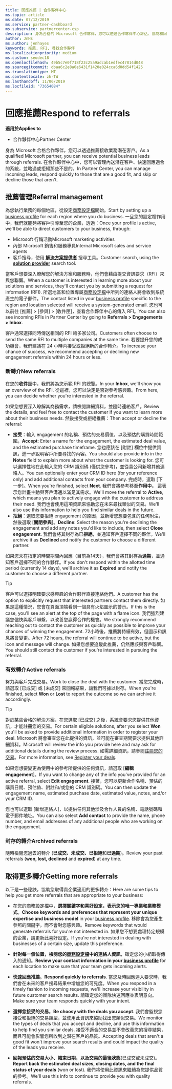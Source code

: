 ```yaml
---
title: 回應推薦 | 合作夥伴中心
ms.topic: article
ms.date: 07/12/2019
ms.service: partner-dashboard
ms.subservice: partnercenter-csp
description: 身為合格的 Microsoft 合作夥伴，您可以透過合作夥伴中心評估、協商和回應推薦。
author: JnHs
ms.author: jenhayes
keywords: 推薦, RFI, 尋找合作夥伴
ms.localizationpriority: medium
ms.custom: seodec18
ms.openlocfilehash: 49b5c7e0f718f23c25a9adcab1edfec47814d048
ms.sourcegitcommit: dbaa6c2e8a0e6431f1420e024cca6d0dd54f1425
ms.translationtype: MT
ms.contentlocale: zh-TW
ms.lasthandoff: 11/06/2019
ms.locfileid: "73654084"
---
```

# <a name="respond-to-referrals"></a><span data-ttu-id="92493-104">回應推薦</span><span class="sxs-lookup"><span data-stu-id="92493-104">Respond to referrals</span></span>

<span data-ttu-id="92493-105">**適用於**</span><span class="sxs-lookup"><span data-stu-id="92493-105">**Applies to**</span></span>

-  <span data-ttu-id="92493-106">合作夥伴中心</span><span class="sxs-lookup"><span data-stu-id="92493-106">Partner Center</span></span>

<span data-ttu-id="92493-107">身為 Microsoft 合格合作夥伴，您可以透過推薦接收業務潛在客戶。</span><span class="sxs-lookup"><span data-stu-id="92493-107">As a qualified Microsoft partner, you can receive potential business leads through referrals.</span></span> <span data-ttu-id="92493-108">在合作夥伴中心中，您可以管理內送潛在客戶、快速回應適合的系統，並略過或拒絕那些不是的。</span><span class="sxs-lookup"><span data-stu-id="92493-108">In Partner Center, you can manage incoming leads, respond quickly to those that are a good fit, and skip or decline those that aren't.</span></span> 

## <a name="referral-management"></a><span data-ttu-id="92493-109">推薦管理</span><span class="sxs-lookup"><span data-stu-id="92493-109">Referral management</span></span>

<span data-ttu-id="92493-110">為您執行業務的每個地區，從設定[商務設定檔](create-a-marketing-profile.md)開始。</span><span class="sxs-lookup"><span data-stu-id="92493-110">Start by setting up a [business profile](create-a-marketing-profile.md) for each region where you do business.</span></span> <span data-ttu-id="92493-111">一旦您的設定檔作用中，我們就能夠將客戶引導至您的企業，透過：</span><span class="sxs-lookup"><span data-stu-id="92493-111">Once your profile is active, we'll be able to direct customers to your business, through:</span></span>

*  <span data-ttu-id="92493-112">Microsoft 行銷活動</span><span class="sxs-lookup"><span data-stu-id="92493-112">Microsoft marketing activities</span></span>
*  <span data-ttu-id="92493-113">內部 Microsoft 銷售和服務專員</span><span class="sxs-lookup"><span data-stu-id="92493-113">Internal Microsoft sales and service agents</span></span>
*  <span data-ttu-id="92493-114">客戶搜尋，使用 **[解決方案提供者](https://www.microsoft.com/solution-providers/home)** 搜尋工具。</span><span class="sxs-lookup"><span data-stu-id="92493-114">Customer search, using the **[solution provider](https://www.microsoft.com/solution-providers/home)** search tool.</span></span>

<span data-ttu-id="92493-115">當客戶想要深入瞭解您的解決方案和服務時，他們會藉由提交資訊要求（RFI）來與您聯繫。</span><span class="sxs-lookup"><span data-stu-id="92493-115">When a customer is interested in learning more about your solutions and services, they'll contact you by submitting a request for information (RFI).</span></span> <span data-ttu-id="92493-116">所選地區和位置專屬[商務設定檔](create-a-marketing-profile.md)中所列的連絡人將會收到系統產生的電子郵件。</span><span class="sxs-lookup"><span data-stu-id="92493-116">The contact listed in your [business profile](create-a-marketing-profile.md) specific to the region and location selected will receive a system-generated email.</span></span> <span data-ttu-id="92493-117">您也可以前往 [推薦] > [參與] > [收件匣]，查看合作夥伴中心的傳入 RFI。</span><span class="sxs-lookup"><span data-stu-id="92493-117">You can also see incoming RFIs in Partner Center by going to **Referrals > Engagements > Inbox**.</span></span>

<span data-ttu-id="92493-118">客戶通常選擇同時傳送相同的 RFI 給多家公司。</span><span class="sxs-lookup"><span data-stu-id="92493-118">Customers often choose to send the same RFI to multiple companies at the same time.</span></span> <span data-ttu-id="92493-119">若要提升您的成功機會，我們建議在 24 小時内接受或拒絕新的合作轉介。</span><span class="sxs-lookup"><span data-stu-id="92493-119">To increase your chance of success, we recommend accepting or declining new engagement referrals within 24 hours or less.</span></span>

### <a name="new-referrals"></a><span data-ttu-id="92493-120">新轉介</span><span class="sxs-lookup"><span data-stu-id="92493-120">New referrals</span></span>

<span data-ttu-id="92493-121">在您的**收件**匣中，我們將為您示範 RFI 的總覽。</span><span class="sxs-lookup"><span data-stu-id="92493-121">In your **Inbox**, we'll show you an overview of the RFI.</span></span> <span data-ttu-id="92493-122">從這裡，您可以決定是否對參考感興趣。</span><span class="sxs-lookup"><span data-stu-id="92493-122">From here, you can decide whether you're interested in the referral.</span></span>

<span data-ttu-id="92493-123">如果您想要深入瞭解其商務需求，請檢閱詳細資料，並隨時連絡客戶。</span><span class="sxs-lookup"><span data-stu-id="92493-123">Review the details, and feel free to contact the customer if you want to learn more about their business needs.</span></span> <span data-ttu-id="92493-124">然後接受或拒絕推薦：</span><span class="sxs-lookup"><span data-stu-id="92493-124">Then accept or decline the referral:</span></span>

*  <span data-ttu-id="92493-125">**接受**：輸入 engagement 的名稱、預估的交易價值，以及預估的購買時間範圍。</span><span class="sxs-lookup"><span data-stu-id="92493-125">**Accept**: Enter a name for the engagement, the estimated deal value, and the estimated purchase timeframe.</span></span> <span data-ttu-id="92493-126">您也應該在 [附註] 欄位中提供資訊，進一步說明客戶所要尋找的內容。</span><span class="sxs-lookup"><span data-stu-id="92493-126">You should also provide info in the **Notes** field to explain more about what the customer is looking for.</span></span> <span data-ttu-id="92493-127">您可以選擇性地在此輸入您的 CRM 識別碼 (僅供您參考)，並從貴公司新增其他連絡人。</span><span class="sxs-lookup"><span data-stu-id="92493-127">You can optionally enter your CRM ID here (for your reference only) and add additional contacts from your company.</span></span> <span data-ttu-id="92493-128">完成時，選取 [下一步]。</span><span class="sxs-lookup"><span data-stu-id="92493-128">When you're finished, select **Next**.</span></span> <span data-ttu-id="92493-129">我們會將參考移至**作用中，** 這表示您計畫主動與客戶溝通以滿足其需求。</span><span class="sxs-lookup"><span data-stu-id="92493-129">We'll move the referral to **Active**, which means you plan to actively engage with the customer to address their need.</span></span> <span data-ttu-id="92493-130">我們也會使用這項資訊來協助您在未來尋找類似的交易。</span><span class="sxs-lookup"><span data-stu-id="92493-130">We'll also use this information to help you find similar deals in the future.</span></span>
*  <span data-ttu-id="92493-131">**拒絕**：選取您要拒絕 engagement 的原因，並新增您想要包含的任何附注，然後選取 [**關閉參與**]。</span><span class="sxs-lookup"><span data-stu-id="92493-131">**Decline**: Select the reason you're declining the engagement and add any notes you'd like to include, then select **Close engagement**.</span></span> <span data-ttu-id="92493-132">我們會將其封存為已**拒絕**，並通知客戶選擇不同的夥伴。</span><span class="sxs-lookup"><span data-stu-id="92493-132">We'll archive it as **Declined** and notify the customer to choose a different partner.</span></span>

<span data-ttu-id="92493-133">如果您未在指定的時間期間內回應（目前為14天），我們會將其封存為**過期**，並通知客戶選擇不同的合作夥伴。</span><span class="sxs-lookup"><span data-stu-id="92493-133">If you don't respond within the allotted time period (currently 14 days), we'll archive it as **Expired** and notify the customer to choose a different partner.</span></span>

> [!TIP]
> <span data-ttu-id="92493-134">客戶可以選擇明確要求感興趣的合作夥伴直接連絡他們。</span><span class="sxs-lookup"><span data-stu-id="92493-134">A customer has the option to explicitly request that interested partners contact them directly.</span></span> <span data-ttu-id="92493-135">如果是這種情況，您會在頁面頂端看到一個具有火焰圖示的警示。</span><span class="sxs-lookup"><span data-stu-id="92493-135">If this is the case, you'll see an alert at the top of the page with a flame icon.</span></span> <span data-ttu-id="92493-136">我們強烈建議您儘快與客戶聯繫，以改善您贏得合作的機會。</span><span class="sxs-lookup"><span data-stu-id="92493-136">We strongly recommend reaching out to contact the customer as quickly as possible to improve your chances of winning the engagement.</span></span> <span data-ttu-id="92493-137">72小時後，推薦將持續有效，但圖示和訊息將會變更。</span><span class="sxs-lookup"><span data-stu-id="92493-137">After 72 hours, the referral will continue to be active, but the icon and message will change.</span></span> <span data-ttu-id="92493-138">如果您想要追蹤此推薦，仍然應該與客戶聯繫。</span><span class="sxs-lookup"><span data-stu-id="92493-138">You should still contact the customer if you're interested in pursuing the referral.</span></span>

### <a name="active-referrals"></a><span data-ttu-id="92493-139">有效轉介</span><span class="sxs-lookup"><span data-stu-id="92493-139">Active referrals</span></span>

<span data-ttu-id="92493-140">努力與客戶完成交易。</span><span class="sxs-lookup"><span data-stu-id="92493-140">Work to close the deal with the customer.</span></span> <span data-ttu-id="92493-141">當您完成時，請選取 [已成交] 或 [未成交] 來回報結果，讓我們可據以封存。</span><span class="sxs-lookup"><span data-stu-id="92493-141">When you're finished, select **Won** or **Lost** to report the outcome so we can archive it accordingly.</span></span>

> [!TIP]
> <span data-ttu-id="92493-142">對於某些合格的解決方案，在您選取 [已成交] 之後，系統會要求您提供其他資訊，才能註冊您的交易。</span><span class="sxs-lookup"><span data-stu-id="92493-142">For certain eligible solutions, after you select **Won** you'll be asked to provide additional information in order to register your deal.</span></span> <span data-ttu-id="92493-143">Microsoft 將會審查您在此提供的資訊，並可能在審查期間要求提供其他詳細資料。</span><span class="sxs-lookup"><span data-stu-id="92493-143">Microsoft will review the info you provide here and may ask for additional details during the review process.</span></span> <span data-ttu-id="92493-144">如需詳細資訊，請參閱[註冊您的交易](register-deals.md)。</span><span class="sxs-lookup"><span data-stu-id="92493-144">For more information, see [Register your deals](register-deals.md).</span></span>

<span data-ttu-id="92493-145">如果您想要變更為使用中的參考所提供的任何資訊，請選取 [**編輯 engagement**]。</span><span class="sxs-lookup"><span data-stu-id="92493-145">If you want to change any of the info you've provided for an active referral, select **Edit engagement**.</span></span> <span data-ttu-id="92493-146">接著，您可以更新合作名稱、預估的購買日期、預估值、附註和/或您的 CRM 識別碼。</span><span class="sxs-lookup"><span data-stu-id="92493-146">You can then update the engagement name, estimated purchase date, estimated value, notes, and/or your CRM ID.</span></span>

<span data-ttu-id="92493-147">您也可以選取 [新增連絡人]，以提供任何其他涉及合作人員的名稱、電話號碼和電子郵件地址。</span><span class="sxs-lookup"><span data-stu-id="92493-147">You can also select **Add contact** to provide the name, phone number, and email addresses of any additional people who are working on the engagement.</span></span>


### <a name="archived-referrals"></a><span data-ttu-id="92493-148">封存的轉介</span><span class="sxs-lookup"><span data-stu-id="92493-148">Archived referrals</span></span>

<span data-ttu-id="92493-149">隨時檢閱您過去的轉介 (**已成交、未成交、已拒絕**和**已過期**)。</span><span class="sxs-lookup"><span data-stu-id="92493-149">Review your past referrals (**won, lost, declined** and **expired**) at any time.</span></span> 

## <a name="getting-more-referrals"></a><span data-ttu-id="92493-150">取得更多轉介</span><span class="sxs-lookup"><span data-stu-id="92493-150">Getting more referrals</span></span>

<span data-ttu-id="92493-151">以下是一些秘訣，協助您取得貴企業適用的更多轉介：</span><span class="sxs-lookup"><span data-stu-id="92493-151">Here are some tips to help you get more referrals that are appropriate to your business:</span></span>

*  <span data-ttu-id="92493-152">在您的[商務設定檔](create-a-marketing-profile.md)中，**選擇關鍵字和喜好設定，表示您的唯一專業和業務模式**。</span><span class="sxs-lookup"><span data-stu-id="92493-152">**Choose keywords and preferences that represent your unique expertise and business model** in your [business profile](create-a-marketing-profile.md).</span></span> <span data-ttu-id="92493-153">移除會為您產生參照的關鍵字，而不會對您感興趣。</span><span class="sxs-lookup"><span data-stu-id="92493-153">Remove keywords that would generate referrals for you're not interested in.</span></span> <span data-ttu-id="92493-154">如果您不想要處理特定規模的企業，請更新此喜好設定。</span><span class="sxs-lookup"><span data-stu-id="92493-154">If you're not interested in dealing with businesses of a certain size, update this preference.</span></span>

*  <span data-ttu-id="92493-155">**針對每一個位置，檢閱您的[商務設定檔](create-a-marketing-profile.md)中的連絡人資訊**，確定您的小組取得傳入的通知。</span><span class="sxs-lookup"><span data-stu-id="92493-155">**Review your contact information in your [business profile](create-a-marketing-profile.md)** for each location to make sure that your team gets incoming alerts.</span></span>

*  <span data-ttu-id="92493-156">**快速回應推薦**。</span><span class="sxs-lookup"><span data-stu-id="92493-156">**Respond quickly to referrals**.</span></span> <span data-ttu-id="92493-157">當您及時回應連入要求時，我們會在未來的客戶搜尋結果中增加您的可見度。</span><span class="sxs-lookup"><span data-stu-id="92493-157">When you respond in a timely fashion to incoming requests, we'll increase your visibility in future customer search results.</span></span> <span data-ttu-id="92493-158">請確定您的團隊快速回應並表明意向。</span><span class="sxs-lookup"><span data-stu-id="92493-158">Make sure your team responds quickly with your intent.</span></span>

*  <span data-ttu-id="92493-159">**選擇您接受的交易**。</span><span class="sxs-lookup"><span data-stu-id="92493-159">**Be choosy with the deals you accept**.</span></span> <span data-ttu-id="92493-160">我們會監視您接受和拒絕的交易類型，並使用此資訊來協助找出您類似交易。</span><span class="sxs-lookup"><span data-stu-id="92493-160">We monitor the types of deals that you accept and decline, and use this information to help find you similar deals.</span></span> <span data-ttu-id="92493-161">接受不適合的交易並不會改善您的搜尋結果，而且可能會影響您所收到之潛在客戶的品質。</span><span class="sxs-lookup"><span data-stu-id="92493-161">Accepting deals that aren't a good fit won't improve your search results and could impact the quality of the leads you receive.</span></span>

*  <span data-ttu-id="92493-162">**回報預估的交易大小、結束日期，以及交易的最後狀態**(已成交或未成交)。</span><span class="sxs-lookup"><span data-stu-id="92493-162">**Report back the estimated deal sizes, closing dates, and the final status of your deals** (won or lost).</span></span> <span data-ttu-id="92493-163">我們將使用此資訊來繼續為您提供品質的參考。</span><span class="sxs-lookup"><span data-stu-id="92493-163">We'll use this info to continue to provide you with quality referrals.</span></span>
